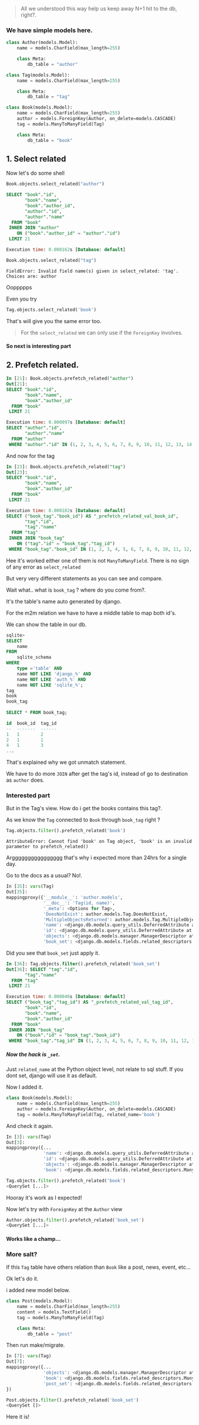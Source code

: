 >All we understood this way help us keep away N+1 hit to the db, right?.

### We have simple models here.
```python
class Author(models.Model):
	name = models.CharField(max_length=255)

	class Meta:
		db_table = "author"

class Tag(models.Model):
	name = models.CharField(max_length=255)

	class Meta:
		db_table = "tag"

class Book(models.Model):
	name = models.CharField(max_length=255)
	author = models.ForeignKey(Author, on_delete=models.CASCADE)
	tag = models.ManyToManyField(Tag)

	class Meta:
		db_table = "book"
```
## 1. Select related
Now let's do some shell

```python
Book.objects.select_related("author")
```
```sql
SELECT "book"."id",
       "book"."name",
       "book"."author_id",
       "author"."id",
       "author"."name"
  FROM "book"
 INNER JOIN "author"
    ON ("book"."author_id" = "author"."id")
 LIMIT 21

Execution time: 0.000162s [Database: default]
```
```python
Book.objects.select_related("tag")
```
```shell
FieldError: Invalid field name(s) given in select_related: 'tag'. Choices are: author
```
Ooppppps 

Even you try 
```python
Tag.objects.select_related('book')
```
That's will give you the same error too.
> For the `select_related` we can only use if the `ForeignKey` involves.
#### So next is interesting part

## 2. Prefetch related.
```sql
In [21]: Book.objects.prefetch_related("author")
Out[21]: 
SELECT "book"."id",
       "book"."name",
       "book"."author_id"
  FROM "book"
 LIMIT 21

Execution time: 0.000097s [Database: default]
SELECT "author"."id",
       "author"."name"
  FROM "author"
 WHERE "author"."id" IN (1, 2, 3, 4, 5, 6, 7, 8, 9, 10, 11, 12, 13, 14, 15, 16, 17, 18, 19, 20, 21)

```

And now for the tag
```sql
In [23]: Book.objects.prefetch_related("tag")
Out[23]: 
SELECT "book"."id",
       "book"."name",
       "book"."author_id"
  FROM "book"
 LIMIT 21

Execution time: 0.000102s [Database: default]
SELECT ("book_tag"."book_id") AS "_prefetch_related_val_book_id",
       "tag"."id",
       "tag"."name"
  FROM "tag"
 INNER JOIN "book_tag"
    ON ("tag"."id" = "book_tag"."tag_id")
 WHERE "book_tag"."book_id" IN (1, 2, 3, 4, 5, 6, 7, 8, 9, 10, 11, 12, 13, 14, 15, 16, 17, 18, 19, 20, 21)
```
Hee it's worked either one of them is not `ManyToManyField`. There is no sign of any error as `select_related`

But very very different statements as you can see and compare.

Wait what.. what is `book_tag` ? where do you come from?.

It's the table's name auto generated by django. 

For the m2m relation we have to have a middle table to map both id's. 

We can show the table in our db.
```sql
sqlite> 
SELECT 
    name
FROM 
    sqlite_schema
WHERE 
    type ='table' AND 
    name NOT LIKE 'django_%' AND 
    name NOT LIKE 'auth_%' AND 
    name NOT LIKE 'sqlite_%';
tag
book
book_tag
 
SELECT * FROM book_tag;

id  book_id  tag_id
--  -------  ------
1   1        2     
2   1        1     
4   1        3     
...
```
That's explained why we got unmatch statement. 

We have to do more `JOIN` after get the tag's id, instead of go to destination as `author` does.


### Interested part
But in the Tag's view. How do i get the books contains this tag?.

As we know the `Tag` connected to `Book` through `book_tag` right ?

```python
Tag.objects.filter().prefetch_related('book')
```
```shell
AttributeError: Cannot find 'book' on Tag object, 'book' is an invalid parameter to prefetch_related()
```
Argggggggggggggggg that's why i expected more than 24hrs for a single day.

Go to the docs as a usual? No!.

```python
In [35]: vars(Tag)
Out[35]: 
mappingproxy({'__module__': 'author.models',
              '__doc__': 'Tag(id, name)',
              '_meta': <Options for Tag>,
              'DoesNotExist': author.models.Tag.DoesNotExist,
              'MultipleObjectsReturned': author.models.Tag.MultipleObjectsReturned,
              'name': <django.db.models.query_utils.DeferredAttribute at 0x7ffa7c952260>,
              'id': <django.db.models.query_utils.DeferredAttribute at 0x7ffa7c952380>,
              'objects': <django.db.models.manager.ManagerDescriptor at 0x7ffa7c952320>,
              'book_set': <django.db.models.fields.related_descriptors.ManyToManyDescriptor at 0x7ffa7c953610>})
```
Did you see that `book_set` just apply it.
```sql
In [36]: Tag.objects.filter().prefetch_related('book_set')
Out[36]: SELECT "tag"."id",
       "tag"."name"
  FROM "tag"
 LIMIT 21

Execution time: 0.000046s [Database: default]
SELECT ("book_tag"."tag_id") AS "_prefetch_related_val_tag_id",
       "book"."id",
       "book"."name",
       "book"."author_id"
  FROM "book"
 INNER JOIN "book_tag"
    ON ("book"."id" = "book_tag"."book_id")
 WHERE "book_tag"."tag_id" IN (1, 2, 3, 4, 5, 6, 7, 8, 9, 10, 11, 12, 13, 14, 15, 16, 17, 18, 19, 20, 21)
```
##### Now the hack is `_set`.

Just `related_name` at the Python object level, not relate to sql stuff. If you dont set, django will use it as default.

Now I added it. 
```python
class Book(models.Model):
	name = models.CharField(max_length=255)
	author = models.ForeignKey(Author, on_delete=models.CASCADE)
	tag = models.ManyToManyField(Tag, related_name='book')
```
And check it again.
```python
In [3]: vars(Tag)
Out[3]: 
mappingproxy({...
              'name': <django.db.models.query_utils.DeferredAttribute at 0x7fccd3436c20>,
              'id': <django.db.models.query_utils.DeferredAttribute at 0x7fccd3436d40>,
              'objects': <django.db.models.manager.ManagerDescriptor at 0x7fccd3436ce0>,
              'book': <django.db.models.fields.related_descriptors.ManyToManyDescriptor at 0x7fccd3436860>})

```
```python
Tag.objects.filter().prefetch_related('book')
<QuerySet [...]>
```

Hooray it's work as I expected!

Now let's try with `ForeignKey` at the `Author` view


```python
Author.objects.filter().prefetch_related('book_set')
<QuerySet [...]>
```
#### Works like a champ...

### More salt?
If this `Tag` table have others relation than `Book` like a post, news, event, etc...

Ok let's do it.

i added new model below.
```python
class Post(models.Model):
	name = models.CharField(max_length=255)
	content = models.TextField()
	tag = models.ManyToManyField(Tag)

	class Meta:
		db_table = "post"
```

Then run make/migrate.

```python
In [7]: vars(Tag)
Out[7]: 
mappingproxy({...
              'objects': <django.db.models.manager.ManagerDescriptor at 0x7fccd3436ce0>,
              'book': <django.db.models.fields.related_descriptors.ManyToManyDescriptor at 0x7fccd3436860>,
              'post_set': <django.db.models.fields.related_descriptors.ManyToManyDescriptor at 0x7fccd3435d80>
})
```
```python
Post.objects.filter().prefetch_related('book_set')
<QuerySet []>
```
Here it is!